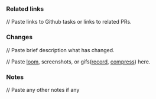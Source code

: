 ### Related links

// Paste links to Github tasks or links to related PRs.

### Changes

// Paste brief description what has changed.

// Paste [loom](https://www.loom.com/), screenshots, or gifs([record](https://giphy.com/apps/giphycapture), [compress](https://gifcompressor.com/)) here.

### Notes

// Paste any other notes if any